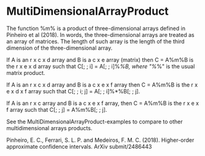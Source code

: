 # MultiDimensionalArrayProduct

The function %m% is a product of three-dimensional arrays defined in Pinheiro et al (2018).
In words, the three-dimensional arrays are treated as an array of matrices. 
The length of such array is the length of the third dimension of the three-dimensional array.

If A is an r x c x d array and B is a c x e array (matrix) then C = A%m%B is the r x e x d array such
that C[; ; i] = A[; ; i]%*%B, where "%*%" is the usual matrix product. 

If A is an r x c x d array and B is a c x e x f array then C = A%m%B is the r x e x d x f array such 
that C[; ; i; j] = A[; ; i]%*%B[; ; j].

If A is an r x c array and B is a c x e x f array, then C = A%m%B is the r x e x f array such
that C[; ; j] = A%m%B[; ; j].

See the MultiDimensionalArrayProduct-examples to compare to other multidimensional arrays products.


Pinheiro, E. C., Ferrari, S. L. P. and Medeiros, F. M. C. (2018). Higher-order approximate confidence intervals.
ArXiv submit/2486443
